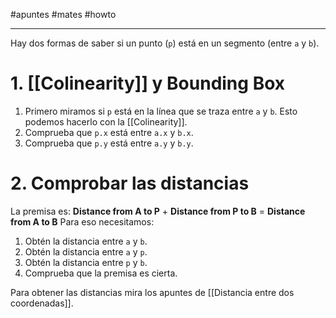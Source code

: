 #apuntes #mates #howto 
___
Hay dos formas de saber si un punto (`p`) está en un segmento (entre `a` y `b`).

# 1. [[Colinearity]] y Bounding Box

1. Primero miramos si `p` está en la línea que se traza entre `a` y `b`. Esto podemos hacerlo con la [[Colinearity]].
2. Comprueba que `p.x` está entre `a.x` y `b.x`. 
3. Comprueba que `p.y` está entre `a.y` y `b.y`.

# 2. Comprobar las distancias

La premisa es: **Distance from A to P** + **Distance from P to B** = **Distance from A to B**
Para eso necesitamos:

1. Obtén la distancia entre `a` y `b`.
2. Obtén la distancia entre `a` y `p`.
3. Obtén la distancia entre `p` y `b`.
4. Comprueba que la premisa es cierta.

Para obtener las distancias mira los apuntes de [[Distancia entre dos coordenadas]].